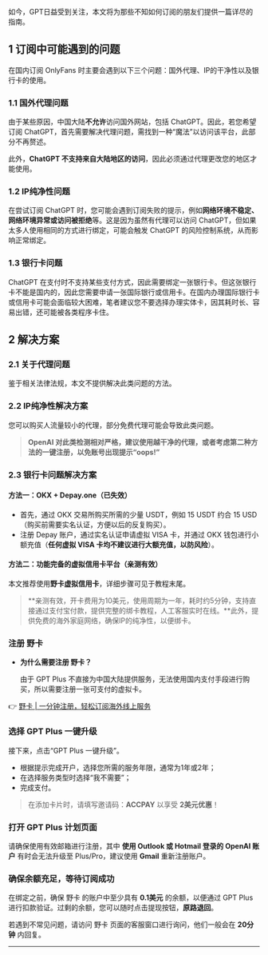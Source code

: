 如今，GPT日益受到关注，本文将为那些不知如何订阅的朋友们提供一篇详尽的指南。

## 1 订阅中可能遇到的问题

在国内订阅 OnlyFans 时主要会遇到以下三个问题：国外代理、IP的干净性以及银行卡的使用。

### 1.1 国外代理问题

由于某些原因，中国大陆**不允许**访问国外网站，包括 ChatGPT。因此，若您希望订阅 ChatGPT，首先需要解决代理问题，需找到一种“魔法”以访问该平台，此部分不再赘述。

此外，**ChatGPT 不支持来自大陆地区的访问**，因此必须通过代理更改您的地区才能使用。

### 1.2 IP纯净性问题

在尝试订阅 ChatGPT 时，您可能会遇到订阅失败的提示，例如**网络环境不稳定、网络环境异常或访问被拒绝**等。这是因为虽然有代理可以访问 ChatGPT，但如果太多人使用相同的方式进行绑定，可能会触发 ChatGPT 的风险控制系统，从而影响正常绑定。

### 1.3 银行卡问题

ChatGPT 在支付时不支持某些支付方式，因此需要绑定一张银行卡。但这张银行卡不能是国内的，因此您需要申请一张国际银行或信用卡。在国内办理国际银行卡或信用卡可能会面临较大困难，笔者建议您不要选择办理实体卡，因其耗时长、容易出错，还可能被各类程序卡住。

## 2 解决方案

### 2.1 关于代理问题

鉴于相关法律法规，本文不提供解决此类问题的方法。

### 2.2 IP纯净性解决方案

您可以购买人流量较小的代理，部分免费代理可能会导致此类问题。

> **OpenAI 对此类检测相对严格，建议使用越干净的代理，或者考虑第二种方法的一键注册，以免账号出现提示“oops!”**

### 2.3 银行卡问题解决方案

#### 方法一：OKX + Depay.one（已失效）

- 首先，通过 OKX 交易所购买所需的少量 USDT，例如 15 USDT 约合 15 USD（购买前需要实名认证，方便以后的反复购买）。
- 注册 Depay 账户，通过实名认证申请虚拟 VISA 卡，并通过 OKX 钱包进行小额充值（**任何虚拟 VISA 卡均不建议进行大额充值，以防风险**）。

#### 方法二：功能完备的虚拟信用卡平台（亲测有效）

本文推荐使用**野卡虚拟信用卡**，详细步骤可见于教程末尾。

> **亲测有效，开卡费用为10美元，使用周期为一年，耗时约5分钟，支持直接通过支付宝付款，提供完整的绑卡教程，人工客服实时在线。**此外，提供免费的海外家庭网络，确保IP的纯净性，以便绑卡。

### 注册 野卡

- **为什么需要注册 野卡？**
  
  由于 GPT Plus 不直接为中国大陆提供服务，无法使用国内支付手段进行购买，所以需要注册一张可支付的虚拟卡。

👉 [野卡 | 一分钟注册，轻松订阅海外线上服务](https://bit.ly/bewildcard)

### 选择 GPT Plus 一键升级

接下来，点击“GPT Plus 一键升级”。

- 根据提示完成开户，选择您所需的服务年限，通常为1年或2年；
- 在选择服务类型时选择“我不需要”；
- 完成支付。

> 在添加卡片时，请填写邀请码：**ACCPAY** 以享受 **2美元优惠**！

### 打开 GPT Plus 计划页面

请确保使用有效邮箱进行注册，其中 **使用 Outlook 或 Hotmail 登录的 OpenAI 账户** 有时会无法升级至 Plus/Pro，建议使用 **Gmail** 重新注册账户。

### 确保余额充足，等待订阅成功

在绑定之前，确保 野卡 的账户中至少具有 **0.1美元** 的余额，以便通过 GPT Plus 进行扣款验证。过剩的余额，您可以随时点击提现按钮，**原路退回**。

若遇到不常见问题，请访问 野卡 页面的客服窗口进行询问，他们一般会在 **20分钟** 内回复。

---